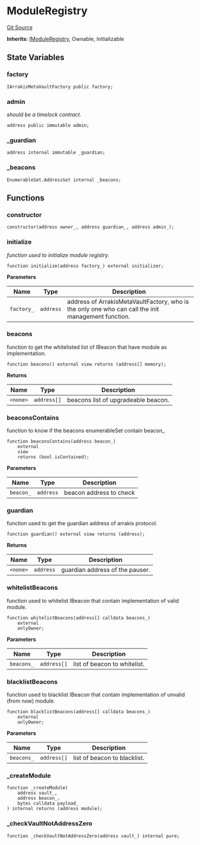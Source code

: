 # ModuleRegistry
[Git Source](https://github.com/ArrakisFinance/arrakis-modular/blob/4485c572ded3a830c181fa38ceaac13efe8eb7f1/src/abstracts/ModuleRegistry.sol)

**Inherits:**
[IModuleRegistry](/src/interfaces/IModuleRegistry.sol/interface.IModuleRegistry.md), Ownable, Initializable


## State Variables
### factory

```solidity
IArrakisMetaVaultFactory public factory;
```


### admin
*should be a timelock contract.*


```solidity
address public immutable admin;
```


### _guardian

```solidity
address internal immutable _guardian;
```


### _beacons

```solidity
EnumerableSet.AddressSet internal _beacons;
```


## Functions
### constructor


```solidity
constructor(address owner_, address guardian_, address admin_);
```

### initialize

*function used to initialize module registry.*


```solidity
function initialize(address factory_) external initializer;
```
**Parameters**

|Name|Type|Description|
|----|----|-----------|
|`factory_`|`address`|address of ArrakisMetaVaultFactory, who is the only one who can call the init management function.|


### beacons

function to get the whitelisted list of IBeacon
that have module as implementation.


```solidity
function beacons() external view returns (address[] memory);
```
**Returns**

|Name|Type|Description|
|----|----|-----------|
|`<none>`|`address[]`|beacons list of upgradeable beacon.|


### beaconsContains

function to know if the beacons enumerableSet contain
beacon_


```solidity
function beaconsContains(address beacon_)
    external
    view
    returns (bool isContained);
```
**Parameters**

|Name|Type|Description|
|----|----|-----------|
|`beacon_`|`address`|beacon address to check|


### guardian

function used to get the guardian address of arrakis protocol.


```solidity
function guardian() external view returns (address);
```
**Returns**

|Name|Type|Description|
|----|----|-----------|
|`<none>`|`address`|guardian address of the pauser.|


### whitelistBeacons

function used to whitelist IBeacon  that contain
implementation of valid module.


```solidity
function whitelistBeacons(address[] calldata beacons_)
    external
    onlyOwner;
```
**Parameters**

|Name|Type|Description|
|----|----|-----------|
|`beacons_`|`address[]`|list of beacon to whitelist.|


### blacklistBeacons

function used to blacklist IBeacon that contain
implementation of unvalid (from now) module.


```solidity
function blacklistBeacons(address[] calldata beacons_)
    external
    onlyOwner;
```
**Parameters**

|Name|Type|Description|
|----|----|-----------|
|`beacons_`|`address[]`|list of beacon to blacklist.|


### _createModule


```solidity
function _createModule(
    address vault_,
    address beacon_,
    bytes calldata payload_
) internal returns (address module);
```

### _checkVaultNotAddressZero


```solidity
function _checkVaultNotAddressZero(address vault_) internal pure;
```

